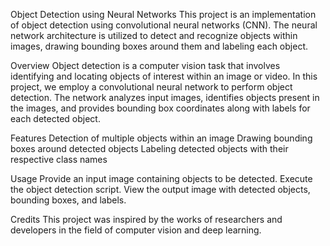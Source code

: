 Object Detection using Neural Networks
This project is an implementation of object detection using convolutional neural networks (CNN). The neural network architecture is utilized to detect and recognize objects within images, drawing bounding boxes around them and labeling each object.

Overview
Object detection is a computer vision task that involves identifying and locating objects of interest within an image or video. In this project, we employ a convolutional neural network to perform object detection. The network analyzes input images, identifies objects present in the images, and provides bounding box coordinates along with labels for each detected object.

Features
Detection of multiple objects within an image
Drawing bounding boxes around detected objects
Labeling detected objects with their respective class names

Usage
Provide an input image containing objects to be detected.
Execute the object detection script.
View the output image with detected objects, bounding boxes, and labels.

Credits
This project was inspired by the works of researchers and developers in the field of computer vision and deep learning.
